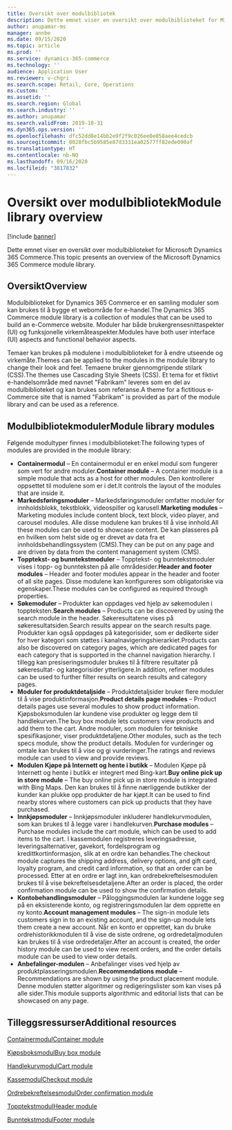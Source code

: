 ```yaml
---
title: Oversikt over modulbibliotek
description: Dette emnet viser en oversikt over modulbiblioteket for Microsoft Dynamics 365 Commerce.
author: anupamar-ms
manager: annbe
ms.date: 09/15/2020
ms.topic: article
ms.prod: ''
ms.service: dynamics-365-commerce
ms.technology: ''
audience: Application User
ms.reviewer: v-chgri
ms.search.scope: Retail, Core, Operations
ms.custom: ''
ms.assetid: ''
ms.search.region: Global
ms.search.industry: ''
ms.author: anupamar
ms.search.validFrom: 2019-10-31
ms.dyn365.ops.version: ''
ms.openlocfilehash: dfc52dd8e14bb2e9f2f9c026ee0e058aee4cedcb
ms.sourcegitcommit: 8028fbc5b9585e87d3331ea02577ff82ede090af
ms.translationtype: HT
ms.contentlocale: nb-NO
ms.lasthandoff: 09/16/2020
ms.locfileid: "3817832"
---
```

# <a name="module-library-overview"></a><span data-ttu-id="d1781-103">Oversikt over modulbibliotek</span><span class="sxs-lookup"><span data-stu-id="d1781-103">Module library overview</span></span>

[!include [banner](includes/banner.md)]

<span data-ttu-id="d1781-104">Dette emnet viser en oversikt over modulbiblioteket for Microsoft Dynamics 365 Commerce.</span><span class="sxs-lookup"><span data-stu-id="d1781-104">This topic presents an overview of the Microsoft Dynamics 365 Commerce module library.</span></span>

## <a name="overview"></a><span data-ttu-id="d1781-105">Oversikt</span><span class="sxs-lookup"><span data-stu-id="d1781-105">Overview</span></span>

<span data-ttu-id="d1781-106">Modulbiblioteket for Dynamics 365 Commerce er en samling moduler som kan brukes til å bygge et webområde for e-handel.</span><span class="sxs-lookup"><span data-stu-id="d1781-106">The Dynamics 365 Commerce module library is a collection of modules that can be used to build an e-Commerce website.</span></span> <span data-ttu-id="d1781-107">Moduler har både brukergrensesnittaspekter (UI) og funksjonelle virkemåteaspekter.</span><span class="sxs-lookup"><span data-stu-id="d1781-107">Modules have both user interface (UI) aspects and functional behavior aspects.</span></span>

<span data-ttu-id="d1781-108">Temaer kan brukes på modulene i modulbiblioteket for å endre utseende og virkemåte.</span><span class="sxs-lookup"><span data-stu-id="d1781-108">Themes can be applied to the modules in the module library to change their look and feel.</span></span> <span data-ttu-id="d1781-109">Temaene bruker gjennomgripende stilark (CSS).</span><span class="sxs-lookup"><span data-stu-id="d1781-109">The themes use Cascading Style Sheets (CSS).</span></span> <span data-ttu-id="d1781-110">Et tema for et fiktivt e-handelsområde med navnet "Fabrikam" leveres som en del av modulbiblioteket og kan brukes som referanse.</span><span class="sxs-lookup"><span data-stu-id="d1781-110">A theme for a fictitious e-Commerce site that is named "Fabrikam" is provided as part of the module library and can be used as a reference.</span></span>

## <a name="module-library-modules"></a><span data-ttu-id="d1781-111">Modulbibliotekmoduler</span><span class="sxs-lookup"><span data-stu-id="d1781-111">Module library modules</span></span>

<span data-ttu-id="d1781-112">Følgende modultyper finnes i modulbiblioteket:</span><span class="sxs-lookup"><span data-stu-id="d1781-112">The following types of modules are provided in the module library:</span></span>

- <span data-ttu-id="d1781-113">**Containermodul** – En containermodul er en enkel modul som fungerer som vert for andre moduler.</span><span class="sxs-lookup"><span data-stu-id="d1781-113">**Container module** – A container module is a simple module that acts as a host for other modules.</span></span> <span data-ttu-id="d1781-114">Den kontrollerer oppsettet til modulene som er i det.</span><span class="sxs-lookup"><span data-stu-id="d1781-114">It controls the layout of the modules that are inside it.</span></span>
- <span data-ttu-id="d1781-115">**Markedsføringsmoduler** – Markedsføringsmoduler omfatter moduler for innholdsblokk, tekstblokk, videospiller og karusell.</span><span class="sxs-lookup"><span data-stu-id="d1781-115">**Marketing modules** – Marketing modules include content block, text block, video player, and carousel modules.</span></span> <span data-ttu-id="d1781-116">Alle disse modulene kan brukes til å vise innhold.</span><span class="sxs-lookup"><span data-stu-id="d1781-116">All these modules can be used to showcase content.</span></span> <span data-ttu-id="d1781-117">De kan plasseres på en hvilken som helst side og er drevet av data fra et innholdsbehandlingssystem (CMS).</span><span class="sxs-lookup"><span data-stu-id="d1781-117">They can be put on any page and are driven by data from the content management system (CMS).</span></span>
- <span data-ttu-id="d1781-118">**Topptekst- og bunntekstmoduler** – Topptekst- og bunntekstmoduler vises i topp- og bunnteksten på alle områdesider.</span><span class="sxs-lookup"><span data-stu-id="d1781-118">**Header and footer modules** – Header and footer modules appear in the header and footer of all site pages.</span></span> <span data-ttu-id="d1781-119">Disse modulene kan konfigureres som obligatoriske via egenskaper.</span><span class="sxs-lookup"><span data-stu-id="d1781-119">These modules can be configured as required through properties.</span></span>
- <span data-ttu-id="d1781-120">**Søkemoduler** – Produkter kan oppdages ved hjelp av søkemodulen i toppteksten.</span><span class="sxs-lookup"><span data-stu-id="d1781-120">**Search modules** – Products can be discovered by using the search module in the header.</span></span> <span data-ttu-id="d1781-121">Søkeresultatene vises på søkeresultatsiden.</span><span class="sxs-lookup"><span data-stu-id="d1781-121">Search results appear on the search results page.</span></span> <span data-ttu-id="d1781-122">Produkter kan også oppdages på kategorisider, som er dedikerte sider for hver kategori som støttes i kanalnavigeringshierarkiet.</span><span class="sxs-lookup"><span data-stu-id="d1781-122">Products can also be discovered on category pages, which are dedicated pages for each category that is supported in the channel navigation hierarchy.</span></span> <span data-ttu-id="d1781-123">I tillegg kan presiseringsmoduler brukes til å filtrere resultater på søkeresultat- og kategorisider ytterligere.</span><span class="sxs-lookup"><span data-stu-id="d1781-123">In addition, refiner modules can be used to further filter results on search results and category pages.</span></span>
- <span data-ttu-id="d1781-124">**Moduler for produktdetaljside** – Produktdetaljsider bruker flere moduler til å vise produktinformasjon.</span><span class="sxs-lookup"><span data-stu-id="d1781-124">**Product details page modules** – Product details pages use several modules to show product information.</span></span> <span data-ttu-id="d1781-125">Kjøpsboksmodulen lar kundene vise produkter og legge dem til handlekurven.</span><span class="sxs-lookup"><span data-stu-id="d1781-125">The buy box module lets customers view products and add them to the cart.</span></span> <span data-ttu-id="d1781-126">Andre moduler, som modulen for tekniske spesifikasjoner, viser produktdetaljene.</span><span class="sxs-lookup"><span data-stu-id="d1781-126">Other modules, such as the tech specs module, show the product details.</span></span> <span data-ttu-id="d1781-127">Modulen for vurderinger og omtale kan brukes til å vise og gi vurderinger.</span><span class="sxs-lookup"><span data-stu-id="d1781-127">The ratings and reviews module can used to view and provide reviews.</span></span>
- <span data-ttu-id="d1781-128">**Modulen Kjøpe på Internett og hente i butikk** – Modulen Kjøpe på Internett og hente i butikk er integrert med Bing-kart.</span><span class="sxs-lookup"><span data-stu-id="d1781-128">**Buy online pick up in store module** – The buy online pick up in store module is integrated with Bing Maps.</span></span> <span data-ttu-id="d1781-129">Den kan brukes til å finne nærliggende butikker der kunder kan plukke opp produkter de har kjøpt.</span><span class="sxs-lookup"><span data-stu-id="d1781-129">It can be used to find nearby stores where customers can pick up products that they have purchased.</span></span>
- <span data-ttu-id="d1781-130">**Innkjøpsmoduler** – Innkjøpsmoduler inkluderer handlekurvmodulen, som kan brukes til å legge varer i handlekurven.</span><span class="sxs-lookup"><span data-stu-id="d1781-130">**Purchase modules** – Purchase modules include the cart module, which can be used to add items to the cart.</span></span> <span data-ttu-id="d1781-131">I kassemodulen registreres leveringsadresse, leveringsalternativer, gavekort, fordelsprogram og kredittkortinformasjon, slik at en ordre kan behandles.</span><span class="sxs-lookup"><span data-stu-id="d1781-131">The checkout module captures the shipping address, delivery options, and gift card, loyalty program, and credit card information, so that an order can be processed.</span></span> <span data-ttu-id="d1781-132">Etter at en ordre er lagt inn, kan ordrebekreftelsesmodulen brukes til å vise bekreftelsesdetaljene.</span><span class="sxs-lookup"><span data-stu-id="d1781-132">After an order is placed, the order confirmation module can be used to show the confirmation details.</span></span>
- <span data-ttu-id="d1781-133">**Kontobehandlingsmoduler** – Påloggingsmodulen lar kundene logge seg på en eksisterende konto, og registreringsmodulen lar dem opprette en ny konto.</span><span class="sxs-lookup"><span data-stu-id="d1781-133">**Account management modules** – The sign-in module lets customers sign in to an existing account, and the sign-up module lets them create a new account.</span></span> <span data-ttu-id="d1781-134">Når en konto er opprettet, kan du bruke ordrehistorikkmodulen til å vise de siste ordrene, og ordredetaljmodulen kan brukes til å vise ordredetaljer.</span><span class="sxs-lookup"><span data-stu-id="d1781-134">After an account is created, the order history module can be used to view recent orders, and the order details module can be used to view order details.</span></span>
- <span data-ttu-id="d1781-135">**Anbefalinger-modulen** – Anbefalinger vises ved hjelp av produktplasseringsmodulen.</span><span class="sxs-lookup"><span data-stu-id="d1781-135">**Recommendations module** – Recommendations are shown by using the product placement module.</span></span> <span data-ttu-id="d1781-136">Denne modulen støtter algoritmer og redigeringslister som kan vises på alle sider.</span><span class="sxs-lookup"><span data-stu-id="d1781-136">This module supports algorithmic and editorial lists that can be showcased on any page.</span></span>

## <a name="additional-resources"></a><span data-ttu-id="d1781-137">Tilleggsressurser</span><span class="sxs-lookup"><span data-stu-id="d1781-137">Additional resources</span></span>

[<span data-ttu-id="d1781-138">Containermodul</span><span class="sxs-lookup"><span data-stu-id="d1781-138">Container module</span></span>](add-container-module.md)

[<span data-ttu-id="d1781-139">Kjøpsboksmodul</span><span class="sxs-lookup"><span data-stu-id="d1781-139">Buy box module</span></span>](add-buy-box.md)

[<span data-ttu-id="d1781-140">Handlekurvmodul</span><span class="sxs-lookup"><span data-stu-id="d1781-140">Cart module</span></span>](add-cart-module.md)

[<span data-ttu-id="d1781-141">Kassemodul</span><span class="sxs-lookup"><span data-stu-id="d1781-141">Checkout module</span></span>](add-checkout-module.md)

[<span data-ttu-id="d1781-142">Ordrebekreftelsesmodul</span><span class="sxs-lookup"><span data-stu-id="d1781-142">Order confirmation module</span></span>](order-confirmation-module.md)

[<span data-ttu-id="d1781-143">Topptekstmodul</span><span class="sxs-lookup"><span data-stu-id="d1781-143">Header module</span></span>](author-header-module.md)

[<span data-ttu-id="d1781-144">Bunntekstmodul</span><span class="sxs-lookup"><span data-stu-id="d1781-144">Footer module</span></span>](author-footer-module.md)
